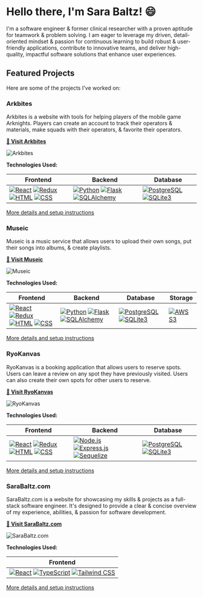 # Hello there, I'm Sara Baltz! 😄

I'm a software engineer & former clinical researcher with a proven aptitude for teamwork & problem solving. I am eager to leverage my driven, detail-oriented mindset & passion for continuous learning to build robust & user-friendly applications, contribute to innovative teams, and deliver high-quality, impactful software solutions that enhance user experiences.

## Featured Projects

Here are some of the projects I've worked on:

### Arkbites

Arkbites is a website with tools for helping players of the mobile game Arknights. Players can create an account to track their operators & materials, make squads with their operators, & favorite their operators.

**[🔭 Visit Arkbites](https://arkbites.com/)**

![Arkbites](https://github.com/user-attachments/assets/e424bbea-56b5-433f-988b-a8e699fa93a6)

**Technologies Used:**

| Frontend                                         | Backend                                          | Database                                         |
|--------------------------------------------------|--------------------------------------------------|--------------------------------------------------|
| [![React](https://img.shields.io/badge/React-20232A?style=for-the-badge&logo=react&logoColor=61DAFB)](https://reactjs.org/) [![Redux](https://img.shields.io/badge/redux-764ABC?style=for-the-badge&logo=redux&logoColor=white)](https://redux.js.org/) [![HTML](https://img.shields.io/badge/HTML-DC4A24?style=for-the-badge&logo=html5&logoColor=white)](https://html.spec.whatwg.org/multipage/) [![CSS](https://img.shields.io/badge/CSS-146eb0?style=for-the-badge&logo=css3&logoColor=white)](https://www.w3.org/Style/CSS/Overview.en.html) | [![Python](https://img.shields.io/badge/python-3670A0?style=for-the-badge&logo=python&logoColor=ffdd54)](https://python.org/) [![Flask](https://img.shields.io/badge/Flask-000000?style=for-the-badge&logo=Flask&logoColor=white)](https://flask.palletsprojects.com/) [![SQLAlchemy](https://img.shields.io/badge/sqlalchemy-D71F00?style=for-the-badge&logo=sqlalchemy&logoColor=white)](https://www.sqlalchemy.org/) | [![PostgreSQL](https://img.shields.io/badge/PostgreSQL-316192?style=for-the-badge&logo=postgresql&logoColor=white)](https://www.postgresql.org/) [![SQLite3](https://img.shields.io/badge/SQLite-003B57?style=for-the-badge&logo=SQLite&logoColor=white)](https://www.sqlite.org/) |

[More details and setup instructions](https://github.com/fayfan/Arkbites/blob/main/README.md)

### Museic

Museic is a music service that allows users to upload their own songs, put their songs into albums, & create playlists.

**[🔭 Visit Museic](https://mod6-project.onrender.com/)**

![Museic](https://github.com/user-attachments/assets/5b133201-db60-46a8-abb9-e61635b00b6a)

**Technologies Used:**

| Frontend                                         | Backend                                          | Database                                         | Storage                                         |
|--------------------------------------------------|--------------------------------------------------|--------------------------------------------------|-------------------------------------------------|
| [![React](https://img.shields.io/badge/React-20232A?style=for-the-badge&logo=react&logoColor=61DAFB)](https://reactjs.org/) [![Redux](https://img.shields.io/badge/redux-764ABC?style=for-the-badge&logo=redux&logoColor=white)](https://redux.js.org/) [![HTML](https://img.shields.io/badge/HTML-DC4A24?style=for-the-badge&logo=html5&logoColor=white)](https://html.spec.whatwg.org/multipage/) [![CSS](https://img.shields.io/badge/CSS-146eb0?style=for-the-badge&logo=css3&logoColor=white)](https://www.w3.org/Style/CSS/Overview.en.html) | [![Python](https://img.shields.io/badge/python-3670A0?style=for-the-badge&logo=python&logoColor=ffdd54)](https://python.org/) [![Flask](https://img.shields.io/badge/Flask-000000?style=for-the-badge&logo=Flask&logoColor=white)](https://flask.palletsprojects.com/) [![SQLAlchemy](https://img.shields.io/badge/sqlalchemy-D71F00?style=for-the-badge&logo=sqlalchemy&logoColor=white)](https://www.sqlalchemy.org/) | [![PostgreSQL](https://img.shields.io/badge/PostgreSQL-316192?style=for-the-badge&logo=postgresql&logoColor=white)](https://www.postgresql.org/) [![SQLite3](https://img.shields.io/badge/SQLite-003B57?style=for-the-badge&logo=SQLite&logoColor=white)](https://www.sqlite.org/) | [![AWS S3](https://img.shields.io/badge/AWS_S3-569A31?logo=amazons3&logoColor=fff&style=for-the-badge)](https://aws.amazon.com/s3/) |

[More details and setup instructions](https://github.com/fayfan/Museic/blob/main/README.md)

### RyoKanvas

RyoKanvas is a booking application that allows users to reserve spots. Users can leave a review on any spot they have previously visited. Users can also create their own spots for other users to reserve.

**[🔭 Visit RyoKanvas](https://ryokanvas.onrender.com/)**

![RyoKanvas](https://github.com/user-attachments/assets/e7d6499f-4447-4e09-be77-08dd24679dfd)

**Technologies Used:**

| Frontend                                         | Backend                                          | Database                                         |
|--------------------------------------------------|--------------------------------------------------|--------------------------------------------------|
| [![React](https://img.shields.io/badge/React-20232A?style=for-the-badge&logo=react&logoColor=61DAFB)](https://reactjs.org/) [![Redux](https://img.shields.io/badge/redux-764ABC?style=for-the-badge&logo=redux&logoColor=white)](https://redux.js.org/) [![HTML](https://img.shields.io/badge/HTML-DC4A24?style=for-the-badge&logo=html5&logoColor=white)](https://html.spec.whatwg.org/multipage/) [![CSS](https://img.shields.io/badge/CSS-146eb0?style=for-the-badge&logo=css3&logoColor=white)](https://www.w3.org/Style/CSS/Overview.en.html) | [![Node.js](https://img.shields.io/badge/Node.js-339933?style=for-the-badge&logo=nodedotjs&logoColor=white)](https://nodejs.org/) [![Express.js](https://img.shields.io/badge/-Express-373737?style=for-the-badge&logo=Express&logoColor=white)](https://expressjs.com/) [![Sequelize](https://img.shields.io/badge/-Sequelize-52B0E7?style=for-the-badge&logo=sequelize&logoColor=white)](https://sequelize.org/) | [![PostgreSQL](https://img.shields.io/badge/PostgreSQL-316192?style=for-the-badge&logo=postgresql&logoColor=white)](https://www.postgresql.org/) [![SQLite3](https://img.shields.io/badge/SQLite-003B57?style=for-the-badge&logo=SQLite&logoColor=white)](https://www.sqlite.org/) |

[More details and setup instructions](https://github.com/fayfan/RyoKanvas/blob/main/README.md)

### SaraBaltz.com

SaraBaltz.com is a website for showcasing my skills & projects as a full-stack software engineer. It's designed to provide a clear & concise overview of my experience, abilities, & passion for software development.

**[🔭 Visit SaraBaltz.com](https://sarabaltz.com/)**

![SaraBaltz.com](https://github.com/user-attachments/assets/c7e19598-14b8-4f9c-8e7e-6ad0c8b3770a)

**Technologies Used:**

| Frontend                                         |
|--------------------------------------------------|
| [![React](https://img.shields.io/badge/React-20232A?style=for-the-badge&logo=react&logoColor=61DAFB)](https://reactjs.org/) [![TypeScript](https://img.shields.io/badge/TypeScript-3178C6?style=for-the-badge&logo=typescript&logoColor=white)](https://www.typescriptlang.org/) [![Tailwind CSS](https://img.shields.io/badge/Tailwind_CSS-grey?style=for-the-badge&logo=tailwind-css&logoColor=38B2AC)](https://tailwindcss.com/) |

[More details and setup instructions](https://github.com/fayfan/SaraBaltz.com/blob/main/README.md)
